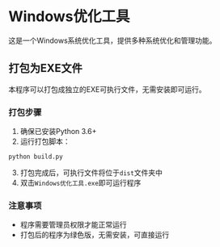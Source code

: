 # Windows优化工具

这是一个Windows系统优化工具，提供多种系统优化和管理功能。

## 打包为EXE文件

本程序可以打包成独立的EXE可执行文件，无需安装即可运行。

### 打包步骤

1. 确保已安装Python 3.6+
2. 运行打包脚本：

```
python build.py
```

3. 打包完成后，可执行文件将位于`dist`文件夹中
4. 双击`Windows优化工具.exe`即可运行程序

### 注意事项

- 程序需要管理员权限才能正常运行
- 打包后的程序为绿色版，无需安装，可直接运行